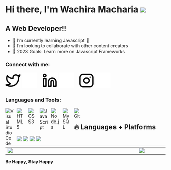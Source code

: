 # Hi there, I'm Wachira Macharia <img src="https://media.giphy.com/media/hvRJCLFzcasrR4ia7z/giphy.gif" width="25px">

## A Web Developer!!

- 🌱 I’m currently learning Javascript 🤣
- 👯 I’m looking to collaborate with other content creators
- 🥅 2023 Goals: Learn more on Javascript Frameworks

### Connect with me:

[![website](./img/twitter-light.svg)](https://twitter.com/combonieugene#gh-light-mode-only)
[![website](./img/twitter-dark.svg)](https://twitter.com/combonieugene#gh-dark-mode-only)
&nbsp;&nbsp;
[![website](./img/linkedin-light.svg)](https://linkedin.com/in/eugene-wachira-a39b52156#gh-light-mode-only)
[![website](./img/linkedin-dark.svg)](https://linkedin.com/in/eugene-wachira-a39b52156#gh-dark-mode-only)
&nbsp;&nbsp;
[![website](./img/instagram-light.svg)](https://instagram.com/eugenewachira#gh-light-mode-only)
[![website](./img/instagram-dark.svg)](https://instagram.com/eugenewachira#gh-dark-mode-only)

### Languages and Tools:

<img align="left" alt="Visual Studio Code" width="26px" src="https://cdn.jsdelivr.net/gh/devicons/devicon/icons/vscode/vscode-original.svg" style="padding-right:10px;" />
<img align="left" alt="HTML5" width="26px" src="https://cdn.jsdelivr.net/gh/devicons/devicon/icons/html5/html5-original.svg" style="padding-right:10px;" />
<img align="left" alt="CSS3" width="26px" src="https://cdn.jsdelivr.net/gh/devicons/devicon/icons/css3/css3-original.svg" style="padding-right:10px;" />
<img align="left" alt="JavaScript" width="26px" src="https://cdn.jsdelivr.net/gh/devicons/devicon/icons/javascript/javascript-original.svg" style="padding-right:10px;" />
<img align="left" alt="Node.js" width="26px" src="https://cdn.jsdelivr.net/gh/devicons/devicon/icons/nodejs/nodejs-original.svg" style="padding-right:10px;" />
<img align="left" alt="MySQL" width="26px" src="https://cdn.jsdelivr.net/gh/devicons/devicon/icons/mysql/mysql-original.svg" style="padding-right:10px;" />
<img align="left" alt="Git" width="26px" src="https://cdn.jsdelivr.net/gh/devicons/devicon/icons/git/git-original.svg" style="padding-right:10px;" />
<br>
<p align = "center">

  ## 🔥 Languages + Platforms

<p>
    <img src="https://img.shields.io/badge/Java-000?style=for-the-badge&logo=Java&logoColor=white" />    
    <img src="https://img.shields.io/badge/Reactjs-000?style=for-the-badge&logo=React&logoColor=white" /> 
    <img src="https://img.shields.io/badge/Android-000?style=for-the-badge&logo=Android&logoColor=white" /> 
    <img src="https://img.shields.io/badge/Kotlin-000?style=for-the-badge&logo=Kotlin&logoColor=white" /> 
 </p>


<center>
  <table>
  <tr>
      <td><img width="400px" align="left" src="https://github-readme-stats.vercel.app/api?username=Wachira-Macharia&count_private=true&show_icons=true&theme=dark&layout=compact" /></td>
      <td><img width="380px" align="left" src="https://github-readme-stats.vercel.app/api/top-langs/?username=Wachira-Macharia&hide=html&layout=compact&theme=dark" /></td>      
  </tr>   
</table>
</center>

**Be Happy, Stay Happy**

